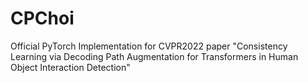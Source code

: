 # CPChoi
Official PyTorch Implementation for CVPR2022 paper "Consistency Learning via Decoding Path Augmentation for Transformers in Human Object Interaction Detection"
